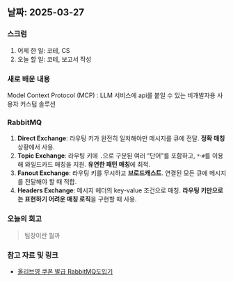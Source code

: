 ## 날짜: 2025-03-27

### 스크럼
1. 어제 한 일: 코테, CS
2. 오늘 할 일: 코테, 보고서 작성

### 새로 배운 내용
Model Context Protocol (MCP) : LLM 서비스에 api를 붙일 수 있는 비개발자용 사용자 커스텀 솔루션

### RabbitMQ
1. **Direct Exchange**: 라우팅 키가 완전히 일치해야만 메시지를 큐에 전달. **정확 매칭** 상황에서 사용.
2. **Topic Exchange**: 라우팅 키에 `.`으로 구분된 여러 “단어”를 포함하고, `*`·`#`를 이용해 와일드카드 매칭을 지원. **유연한 패턴 매칭**에 최적.
3. **Fanout Exchange**: 라우팅 키를 무시하고 **브로드캐스트**. 연결된 모든 큐에 메시지를 전달해야 할 때 적합.
4. **Headers Exchange**: 메시지 헤더의 key-value 조건으로 매칭. **라우팅 키만으로는 표현하기 어려운 매칭 로직**을 구현할 때 사용.

### 오늘의 회고
> 팀장이란 뭘까

### 참고 자료 및 링크
- [올리브영 쿠폰 발급 RabbitMQ도입기](https://oliveyoung.tech/2023-09-18/oliveyoung-coupon-rabbit/)